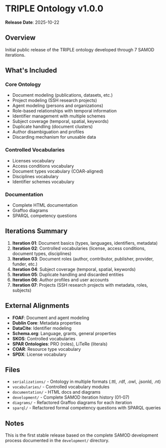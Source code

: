 # TRIPLE Ontology v1.0.0

**Release Date**: 2025-10-22

## Overview

Initial public release of the TRIPLE ontology developed through 7 SAMOD iterations.

## What's Included

### Core Ontology
- Document modeling (publications, datasets, etc.)
- Project modeling (SSH research projects)
- Agent modeling (persons and organizations)
- Role-based relationships with temporal information
- Identifier management with multiple schemes
- Subject coverage (temporal, spatial, keywords)
- Duplicate handling (document clusters)
- Author disambiguation and profiles
- Discarding mechanism for unusable data

### Controlled Vocabularies
- Licenses vocabulary
- Access conditions vocabulary
- Document types vocabulary (COAR-aligned)
- Disciplines vocabulary
- Identifier schemes vocabulary

### Documentation
- Complete HTML documentation
- Graffoo diagrams
- SPARQL competency questions

## Iterations Summary

1. **Iteration 01**: Document basics (types, languages, identifiers, metadata)
2. **Iteration 02**: Controlled vocabularies (license, access conditions, document types, disciplines)
3. **Iteration 03**: Document roles (author, contributor, publisher, provider, funder, etc.)
4. **Iteration 04**: Subject coverage (temporal, spatial, keywords)
5. **Iteration 05**: Duplicate handling and discarded entities
6. **Iteration 06**: Author profiles and user accounts
7. **Iteration 07**: Projects (SSH research projects with metadata, roles, subjects)

## External Alignments

- **FOAF**: Document and agent modeling
- **Dublin Core**: Metadata properties
- **DataCite**: Identifier modeling
- **Schema.org**: Language, grants, general properties
- **SKOS**: Controlled vocabularies
- **SPAR Ontologies**: PRO (roles), LiTeRe (literals)
- **COAR**: Resource type vocabulary
- **SPDX**: License vocabulary

## Files

- `serializations/` - Ontology in multiple formats (.ttl, .rdf, .owl, .jsonld, .nt)
- `vocabularies/` - Controlled vocabulary modules
- `documentation/` - HTML docs and diagrams
- `development/` - Complete SAMOD iteration history (01-07)
- `diagrams/` - Refactored Graffoo diagrams for each iteration
- `sparql/` - Refactored formal competency questions with SPARQL queries

## Notes

This is the first stable release based on the complete SAMOD development process documented in the `development/` directory.
